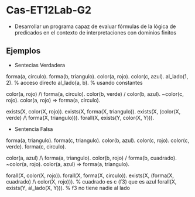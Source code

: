 # Cas-ET12Lab-G2

- Desarrollar un programa capaz de evaluar fórmulas de la lógica de predicados en el contexto de interpretaciones con dominios finitos

## Ejemplos

- Sentecias Verdadera

forma(a, circulo).
forma(b, triangulo).
color(a, rojo).
color(c, azul).
al_lado(1, 2).                   % acceso directo
al_lado(a, b).                  % usando constantes

color(a, rojo) /\ forma(a, circulo).
color(b, verde) \/ color(b, azul).
~color(c, rojo).
color(a, rojo) => forma(a, circulo).

exists(X, color(X, rojo)).
exists(X, forma(X, triangulo)).
exists(X, (color(X, verde) /\ forma(X, triangulo))).
forall(X, exists(Y, color(X, Y))).

- Sentencia Falsa

forma(a, triangulo).
forma(c, triangulo).
color(b, azul).
color(c, rojo).
color(c, verde).
forma(c, circulo).

color(a, azul) /\ forma(a, triangulo).
color(b, rojo) \/ forma(b, cuadrado).
~color(a, rojo).
color(a, azul) => forma(a, triangulo).

forall(X, color(X, rojo)).
forall(X, forma(X, circulo)).
exists(X, (forma(X, cuadrado) /\ color(X, rojo))).  % cuadrado es c (f3) que es azul
forall(X, exists(Y, al_lado(X, Y))).  % f3 no tiene nadie al lado

